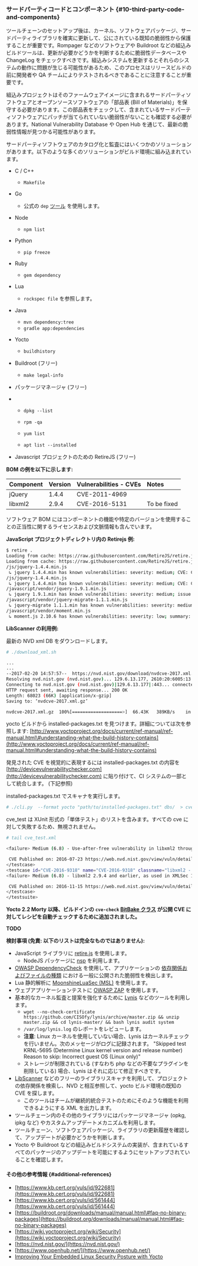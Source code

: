 ### サードパーティコードとコンポーネント {#10-third-party-code-and-components}

ツールチェーンのセットアップ後は、カーネル、ソフトウェアパッケージ、サードパーティライブラリを確実に更新して、公にされている既知の脆弱性から保護することが重要です。Rompager などのソフトウェアや Buildroot などの組込みビルドツールは、更新が必要かどうかを判断するために脆弱性データベースや ChangeLog をチェックすべきです。組込みシステムを更新するとそれらのシステムの動作に問題が生じる可能性があるため、このプロセスはリリースビルドの前に開発者や QA チームによりテストされるべきであることに注意することが重要です。

組込みプロジェクトはそのファームウェアイメージに含まれるサードパーティソフトウェアとオープンソースソフトウェアの「部品表 (Bill of Materials)」を保守する必要があります。この部品表をチェックして、含まれているサードパーティソフトウェアにパッチが当てられていない脆弱性がないことも確認する必要があります。National Vulnerability Database や Open Hub を通じて、最新の脆弱性情報が見つかる可能性があります。

サードパーティソフトウェアのカタログ化と監査にはいくつかのソリューションがあります。以下のような多くのソリューションがビルド環境に組み込まれています。

* C / C++
  * `Makefile`
* Go
  * 公式の `dep` [ツール](https://github.com/golang/dep) を使用します。
* Node
  * `npm list`
* Python
  * `pip freeze`
* Ruby
  * `gem dependency`
* Lua
  * `rockspec file` を参照します。
* Java

  * `mvn dependency:tree`
  * `gradle app:dependencies`

* Yocto

  * `buildhistory`

* Buildroot (フリー)

  * `make legal-info`

* パッケージマネージャ (フリー)

* * `dpkg --list`

  * `rpm -qa`

  * `yum list`

  * `apt list --installed`
* Javascript プロジェクトのための RetireJS (フリー)

**BOM の例を以下に示します:**

| **Component** | Version | Vulnerabilities - CVEs | Notes |
| :--- | :--- | :--- | :--- |
| jQuery | 1.4.4 | CVE-2011-4969 |  |
| libxml2 | 2.9.4 | CVE-2016-5131 | To be fixed |

ソフトウェア BOM にはコンポーネントの機能や特定のバージョンを使用することの正当性に関するライセンスおよび文脈情報も含んでいます。

**JavaScript プロジェクトディレクトリ内の Retirejs 例:**

```bash
$ retire .
Loading from cache: https://raw.githubusercontent.com/RetireJS/retire.js/master/repository/jsrepository.json
Loading from cache: https://raw.githubusercontent.com/RetireJS/retire.js/master/repository/npmrepository.json
/js/jquery-1.4.4.min.js
 ↳ jquery 1.4.4.min has known vulnerabilities: severity: medium; CVE: CVE-2011-4969; http://web.nvd.nist.gov/view/vuln/detail?vulnId=CVE-2011-4969 http://research.insecurelabs.org/jquery/test/ severity: medium; bug: 11290, summary: Selector interpreted as HTML; http://bugs.jquery.com/ticket/11290 http://research.insecurelabs.org/jquery/test/ severity: medium; issue: 2432, summary: 3rd party CORS request may execute; https://github.com/jquery/jquery/issues/2432 http://blog.jquery.com/2016/01/08/jquery-2-2-and-1-12-released/
/js/jquery-1.4.4.min.js
 ↳ jquery 1.4.4.min has known vulnerabilities: severity: medium; CVE: CVE-2011-4969; http://web.nvd.nist.gov/view/vuln/detail?vulnId=CVE-2011-4969 http://research.insecurelabs.org/jquery/test/ severity: medium; bug: 11290, summary: Selector interpreted as HTML; http://bugs.jquery.com/ticket/11290 http://research.insecurelabs.org/jquery/test/ severity: medium; issue: 2432, summary: 3rd party CORS request may execute; https://github.com/jquery/jquery/issues/2432 http://blog.jquery.com/2016/01/08/jquery-2-2-and-1-12-released/
/javascript/vendor/jquery-1.9.1.min.js
 ↳ jquery 1.9.1.min has known vulnerabilities: severity: medium; issue: 2432, summary: 3rd party CORS request may execute; https://github.com/jquery/jquery/issues/2432 http://blog.jquery.com/2016/01/08/jquery-2-2-and-1-12-released/
/javascript/vendor/jquery-migrate-1.1.1.min.js
 ↳ jquery-migrate 1.1.1.min has known vulnerabilities: severity: medium; release: jQuery Migrate 1.2.0 Released, summary: cross-site-scripting; http://blog.jquery.com/2013/05/01/jquery-migrate-1-2-0-released/ severity: medium; bug: 11290, summary: Selector interpreted as HTML; http://bugs.jquery.com/ticket/11290 http://research.insecurelabs.org/jquery/test/
/javascript/vendor/moment.min.js
 ↳ moment.js 2.10.6 has known vulnerabilities: severity: low; summary: reDOS - regular expression denial of service; https://github.com/moment/moment/issues/2936
```

**LibScanner の利用例:**

最新の NVD xml DB をダウンロードします。

```bash
# ./download_xml.sh

...
...
--2017-02-20 14:57:57--  https://nvd.nist.gov/download/nvdcve-2017.xml.gz
Resolving nvd.nist.gov (nvd.nist.gov)... 129.6.13.177, 2610:20:6005:13::177
Connecting to nvd.nist.gov (nvd.nist.gov)|129.6.13.177|:443... connected.
HTTP request sent, awaiting response... 200 OK
Length: 68023 (66K) [application/x-gzip]
Saving to: ‘nvdcve-2017.xml.gz’

nvdcve-2017.xml.gz  100%[===================>]  66.43K   389KB/s    in 0.2s…
```

yocto ビルドから installed-packages.txt を見つけます。詳細については次を参照します: [http://www.yoctoproject.org/docs/current/ref-manual/ref-manual.html\#understanding-what-the-build-history-contains](http://www.yoctoproject.org/docs/current/ref-manual/ref-manual.html#understanding-what-the-build-history-contains)

発見された CVE を視覚的に表現するには installed-packages.txt の内容を [http://devicevulnerabilitychecker.com](http://devicevulnerabilitychecker.com) に貼り付けて、CI システムの一部として統合します。 (下記参照)

installed-packages.txt でスキャナを実行します。

```bash
# ./cli.py  --format yocto "path/to/installed-packages.txt" dbs/  > cve_test.xml
```

cve_test は XUnit 形式の「単体テスト」のリストを含みます。すべての cve に対して失敗するため、無視されません。

```bash
# tail cve_test.xml

<failure> Medium (6.8) - Use-after-free vulnerability in libxml2 through 2.9.4, as used in Google Chrome before 52.0.2743.82, allows remote attackers to cause a denial of service or possibly have unspecified other impact via vectors related to the XPointer range-to function. 

 CVE Published on: 2016-07-23 https://web.nvd.nist.gov/view/vuln/detail?vulnId=CVE-2016-5131 </failure>
</testcase>
<testcase id="CVE-2016-9318" name="CVE-2016-9318" classname="libxml2 - 2.9.4" time="0">
<failure> Medium (6.8) - libxml2 2.9.4 and earlier, as used in XMLSec 1.2.23 and earlier and other products, does not offer a flag directly indicating that the current document may be read but other files may not be opened, which makes it easier for remote attackers to conduct XML External Entity (XXE) attacks via a crafted document. 

 CVE Published on: 2016-11-15 https://web.nvd.nist.gov/view/vuln/detail?vulnId=CVE-2016-9318 </failure>
</testcase>
</testsuite>
```

**Yocto 2.2 Morty 以降、ビルドインの **`cve-check`** **[**BitBake クラス**](https://git.yoctoproject.org/cgit/cgit.cgi/poky/tree/meta/classes/cve-check.bbclass)** が公開 CVE に対してレシピを自動チェックするために追加されました。**

**TODO**

**検討事項 (免責: 以下のリストは完全なものではありません):**

* JavaScript ライブラリに [retire.js](https://github.com/RetireJS/retire.js) を使用します。
  * NodeJS パッケージに [nsp](https://github.com/nodesecurity/nsp) を利用します。
* [OWASP DependencyCheck](https://github.com/jeremylong/DependencyCheck) を使用して、アプリケーションの [依存関係およびファイルの種類](https://jeremylong.github.io/DependencyCheck/analyzers/index.html) における一般に公開された脆弱性を検出します。
* Lua 静的解析に [MoonshineLuaSec (MSL)](http://firmware.re/lua/msl.tar.gz) を使用します。
* ウェブアプリケーションテストに [OWASP ZAP](https://github.com/zaproxy/zaproxy/wiki/Downloads) を使用します。
* 基本的なカーネル監査と提案を強化するために [Lynis](https://raw.githubusercontent.com/CISOfy/lynis/master/lynis) などのツールを利用します。
  * `wget --no-check-certificate  https://github.com/CISOfy/lynis/archive/master.zip && unzip master.zip && cd lynis-master/ && bash lynis audit system`
  * `/var/log/lynis.log` のレポートをレビューします。
  * **注意**: Linux カーネルを使用していない場合、Lynis はカーネルチェックを行いません。次のメッセージがログに記録されます。 "Skipped test KRNL-5695 (Determine Linux kernel version and release number) Reason to skip: Incorrect guest OS (Linux only)"
  * ストレージが制限されている (すなわち php などの不要なプラグインを削除している) 場合、Lynis はそれに応じて修正すべきです。
* [LibScanner](https://github.com/scriptingxss/LibScanner) などのフリーのライブラリスキャナを利用して、プロジェクトの依存関係を検索し、NVD と相互参照して、yocto ビルド環境の既知の CVE を探します。
  * このツールはチームが継続的統合テストのためにそのような機能を利用できるようにする XML を出力します。
* ツールチェーン内のその他のライブラリにはパッケージマネージャ (opkg, ipkg など) やカスタムアップデートメカニズムを利用します。
* ツールチェーン、ソフトウェアパッケージ、ライブラリの更新履歴を確認して、アップデートが必要かどうかを判断します。
* Yocto や Buildroot などの組込みビルドシステムの実装が、含まれているすべてのパッケージのアップデートを可能にするようにセットアップされていることを確認します。

#### その他の参考情報 {#additional-references}

* [https://www.kb.cert.org/vuls/id/922681](https://www.kb.cert.org/vuls/id/922681)
* [https://www.kb.cert.org/vuls/id/561444](https://www.kb.cert.org/vuls/id/561444)
* [https://buildroot.org/downloads/manual/manual.html\#faq-no-binary-packages](https://buildroot.org/downloads/manual/manual.html#faq-no-binary-packages)
* [https://wiki.yoctoproject.org/wiki/Security](https://wiki.yoctoproject.org/wiki/Security)
* [https://nvd.nist.gov/](https://nvd.nist.gov/)
* [https://www.openhub.net/](https://www.openhub.net/)
* [Improving Your Embedded Linux Security Posture with Yocto](https://legacy.gitbook.com/book/scriptingxss/embedded-appsec-best-practices/edit#)
